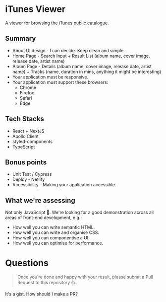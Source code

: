 # iTunes Viewer

A viewer for browsing the iTunes public catalogue.

## Summary

* About UI design - I can decide. Keep clean and simple.
* Home Page - Search Input + Result List (album name, cover image, release date, artist name)
* Album Page - Details (album name, cover image, release date, artist name) + Tracks (name, duration in mins, anything it might be interesting)
* Your application must be responsive.
* Your application must support these browsers:
  * Chrome
  * Firefox
  * Safari
  * Edge


## Tech Stacks

- React + NextJS
- Apollo Client
- styled-components
- TypeScript

## Bonus points

- Unit Test / Cypress
- Deploy - Netlify
- Accessibility - Making your application accessible.

## What we're assessing

Not only JavaScript 🙂. We're looking for a good demonstration across all areas of front-end development, e.g.:

- How well you can write semantic HTML.
- How well you can write and organise CSS.
- How well you can componentise a UI.
- How well you can optimise for performance.

# Questions

> Once you're done and happy with your result, please submit a Pull Request to this repository 👍.

It's a gist. How should I make a PR?